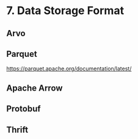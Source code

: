# 7. Data Storage Format

## Arvo

## Parquet
https://parquet.apache.org/documentation/latest/

## Apache Arrow

## Protobuf

## Thrift
